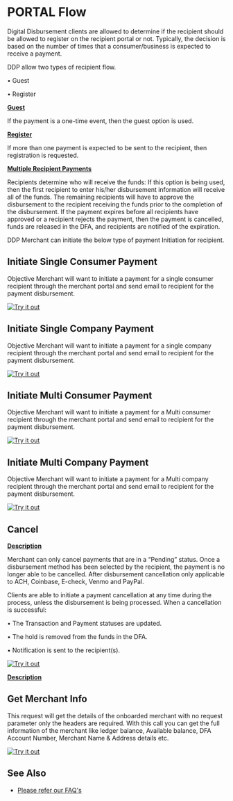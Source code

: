 
# PORTAL Flow

Digital Disbursement clients are allowed to determine if the recipient should be allowed to register on the recipient portal or not.  Typically, the decision is based on the number of times that a consumer/business is expected to receive a payment. 

DDP allow two types of recipient flow.

•	Guest 

•	Register

**<ins> Guest </ins>**

If the payment is a one-time event, then the guest option is used.  

**<ins> Register </ins>**

If more than one payment is expected to be sent to the recipient, then registration is requested.

**<ins> Multiple Recipient Payments  </ins>**

Recipients determine who will receive the funds:   If this option is being used, then the first recipient to enter his/her disbursement information will receive all of the funds.  The remaining recipients will have to approve the disbursement to the recipient receiving the funds prior to the completion of the disbursement.  If the payment expires before all recipients have approved or a recipient rejects the payment, then the payment is cancelled, funds are released in the DFA, and recipients are notified of the expiration. 

DDP Merchant can initiate the below type of payment Initiation for recipient.

## Initiate Single Consumer Payment

Objective Merchant will want to initiate a payment for a single consumer recipient through the merchant portal and send email to recipient for the payment disbursement.

[![Try it out](../../../../assets/images/button.png)](../api/?type=post&path=/ddp/v1/payments)

## Initiate Single Company Payment

Objective Merchant will want to initiate a payment for a single company recipient through the merchant portal and send email to recipient for the payment disbursement.

[![Try it out](../../../../assets/images/button.png)](../api/?type=post&path=/ddp/v1/payments)

## Initiate Multi Consumer Payment

Objective Merchant will want to initiate a payment for a Multi consumer recipient through the merchant portal and send email to recipient for the payment disbursement.

[![Try it out](../../../../assets/images/button.png)](../api/?type=post&path=/ddp/v1/payments)

## Initiate Multi Company Payment

Objective Merchant will want to initiate a payment for a Multi company recipient through the merchant portal and send email to recipient for the payment disbursement.

[![Try it out](../../../../assets/images/button.png)](../api/?type=post&path=/ddp/v1/payments)

## Cancel

**<ins> Description </ins>**

Merchant can only cancel payments that are in a “Pending” status. Once a disbursement method has been selected by the recipient, the payment is no longer able to be cancelled. After disbursement cancellation only applicable to ACH, Coinbase, E-check, Venmo and PayPal.

Clients are able to initiate a payment cancellation at any time during the process, unless the disbursement is being processed. When a cancellation is successful:

•	The Transaction and Payment statuses are updated.

•	The hold is removed from the funds in the DFA.

•	Notification is sent to the recipient(s).


[![Try it out](../../../../assets/images/button.png)](../api/?type=patch&path=/ddp/v1/payments/{id}/cancel)

**<ins> Description </ins>**

## Get Merchant Info

This request will get the details of the onboarded merchant with no request parameter only the headers are required. With this call you can get the full information of the merchant like ledger balance, Available balance, DFA Account Number, Merchant Name & Address details etc.

[![Try it out](../../../../assets/images/button.png)](../api/?type=get&path=/ddp/v1/merchantInfo)

## See Also

- [Please refer our FAQ's](?path=docs/faq/faq.md&branch=develop#portal-flow-faqs)